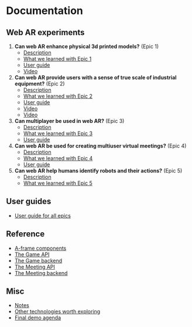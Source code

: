 # Documentation

## Web AR experiments

1. **Can web AR enhance physical 3d printed models?** (Epic 1)  
   - [Description](https://github.com/equinor/eit-web-ar/issues/4)
   - [What we learned with Epic 1](epic1.md)
   - [User guide](./user-guide.md#epic-1)
   - [Video](https://drive.google.com/file/d/1teWcL39Us8xr9aYBNlM7stuhZb1C4WGH/view?usp=sharing)
1. **Can web AR provide users with a sense of true scale of industrial equipment?** (Epic 2)  
   - [Description](https://github.com/equinor/eit-web-ar/issues/7)
   - [What we learned with Epic 2](epic2.md)
   - [User guide](./user-guide.md#epic-2)
   - [Video](https://drive.google.com/file/d/1VleizD6mTKahkKJq4HRaokWc4TpNVD0m/view?usp=sharing)
   - [Video](https://drive.google.com/file/d/1irZhrcQekYCSneX6tuNo4ySYU8XtkIDF/view?usp=sharing)
1. **Can multiplayer be used in web AR?** (Epic 3)
   - [Description](https://github.com/equinor/eit-web-ar/issues/151)
   - [What we learned with Epic 3](epic3.md)
   - [User guide](./user-guide.md#epic-3)
1. **Can web AR be used for creating multiuser virtual meetings?** (Epic 4)
   - [Description](https://github.com/equinor/eit-web-ar/issues/263)
   - [What we learned with Epic 4](epic4.md)
   - [User guide](./user-guide.md#epic-4)
1. **Can web AR help humans identify robots and their actions?** (Epic 5)
   - [Description](https://github.com/equinor/eit-web-ar/issues/10)
   - [What we learned with Epic 5](epic5.md)


## User guides
- [User guide for all epics](user-guide.md)

## Reference
- [A-frame components](./components.md)
- [The Game API](./game-api.md)
- [The Game backend](./game-backend.md)
- [The Meeting API](./meeting-api.md)
- [The Meeting backend](./meeting-backend.md)

## Misc
- [Notes](./notes.md)
- [Other technologies worth exploring](./other-technologies.md)
- [Final demo agenda](./demo-agenda.md)
